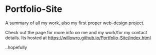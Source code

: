 # Portfolio-Site

A summary of all my work, also my first proper web-design project.

Check out the page for more info on me and my work/for my contact details. Its hosted at https://willowro.github.io/Portfolio-Site/index.html 

..hopefully
